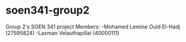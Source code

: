 # soen341-group2
Group 2's SOEN 341 project
Members:
-Mohamed Lemine Ould El-Hadj (27595824)
-Laxman Velauthapillai (40000111)

